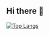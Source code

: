 ## Hi there 👋

[![Top Langs](https://github-readme-stats-git-masterrstaa-rickstaa.vercel.app/api/top-langs/?username=mustafaberat)](https://github.com/mustafaberat/github-readme-stats)

